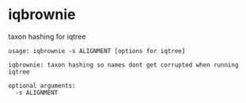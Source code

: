 # iqbrownie
taxon hashing for iqtree

```
usage: iqbrownie -s ALIGNMENT [options for iqtree]

iqbrownie: taxon hashing so names dont get corrupted when running iqtree

optional arguments:
  -s ALIGNMENT
```